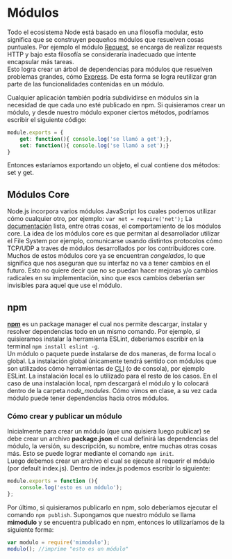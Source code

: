 # Módulos
Todo el ecosistema Node está basado en una filosofía modular, esto significa que se construyen pequeños módulos que resuelven cosas puntuales. Por ejemplo el módulo [Request](https://www.npmjs.org/package/request), se encarga de realizar requests HTTP y bajo esta filosofía se consideraría inadecuado que intente encapsular más tareas.<br>
Esto logra crear un árbol de dependencias para módulos que resuelven problemas grandes, cómo [Express](https://www.npmjs.org/package/express). De esta forma se logra reutilizar gran parte de las funcionalidades contenidas en un módulo.

Cualquier aplicación también podría subdividirse en módulos sin la necesidad de que cada uno esté publicado en npm.
Si quisieramos crear un módulo, y desde nuestro módulo exponer ciertos métodos, podríamos escribir el siguiente código:

```js
module.exports = {
    get: function(){ console.log('se llamó a get');},
    set: function(){ console.log('se llamó a set');}
}
```

Entonces estaríamos exportando un objeto, el cual contiene dos métodos: set y get.

## Módulos Core
Node.js incorpora varios módulos JavaScript los cuales podemos utilizar cómo cualquier otro, por ejemplo:
`var net = require('net');`
La [documentación](http://nodejs.org/api/) lista, entre otras cosas, el comportamiento de los módulos core. La idea de los módulos core es que permitan al desarrollador utilizar el File System por ejemplo, comunicarse usando distintos protocolos cómo TCP/UDP a traves de módulos desarrollados por los contribuidores core. Muchos de estos módulos core ya se encuentran *congelados*, lo que significa que nos aseguran que su interfaz no va a tener cambios en el futuro. Esto no quiere decir que no se puedan hacer mejoras y/o cambios radicales en su implementación, sino que esos cambios deberían ser invisibles para aquel que use el módulo.


## npm
[**npm**](https://www.npmjs.com/) es un package manager el cual nos permite descargar, instalar y resolver dependencias todo en un mismo comando. Por ejemplo, si quisieramos instalar la herramienta ESLint, deberíamos escribir en la terminal `npm install eslint -g`. <br>
Un módulo o paquete puede instalarse de dos maneras, de forma local o global. La instalación global únicamente tendrá sentido con módulos que son utilizados cómo herramientas de [CLI](http://es.wikipedia.org/wiki/CLI) (o de consola), por ejemplo ESLint.
La instalación local es lo utilizado para el resto de los casos. En el caso de una instalación local, npm descargará el módulo y lo colocará dentro de la carpeta *node_modules*. Cómo vimos en clase, a su vez cada módulo puede tener dependencias hacia otros módulos.

### Cómo crear y publicar un módulo

Inicialmente para crear un módulo (que uno quisiera luego publicar) se debe crear un archivo **package.json** el cual definirá las dependencias del módulo, la versión, su descripción, su nombre, entre muchas otras cosas más. Esto se puede lograr mediante el comando `npm init`. <br>
Luego debemos crear un archivo el cual se ejecute al requerir el módulo (por default index.js). Dentro de index.js podemos escribir lo siguiente:
```js
module.exports = function (){
    console.log('esto es un módulo');
};
```

Por último, si quisieramos publicarlo en npm, solo deberíamos ejecutar el comando `npm publish`. Supongamos que nuestro módulo se llama **mimodulo** y se encuentra publicado en npm, entonces lo utilizaríamos de la siguiente forma:
```js
var modulo = require('mimodulo');
modulo(); //imprime "esto es un módulo"
```